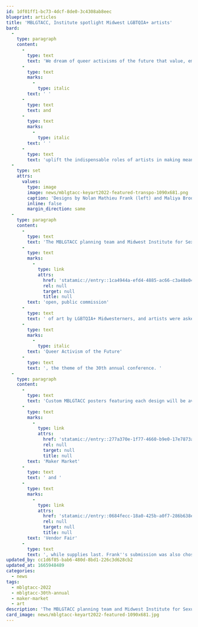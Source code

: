 ```yaml
---
id: 1df01ff1-bc73-4dcf-8de0-3c4308ab8eec
blueprint: articles
title: 'MBLGTACC, Institute spotlight Midwest LGBTQIA+ artists'
bard:
  -
    type: paragraph
    content:
      -
        type: text
        text: 'We dream of queer activisms of the future that value, embrace,'
      -
        type: text
        marks:
          -
            type: italic
        text: ' '
      -
        type: text
        text: and
      -
        type: text
        marks:
          -
            type: italic
        text: ' '
      -
        type: text
        text: 'uplift the indispensable roles of artists in making meaning, building community, and inspiring change. And as a group of folks in some position to do so, we''re putting our money where our mouth is.'
  -
    type: set
    attrs:
      values:
        type: image
        image: news/mblgtacc-keyart2022-featured-transpo-1090x681.png
        caption: 'Designs by Nolan Mathieu Frank (left) and Maliya Brooks (right) for MBLGTACC'
        inline: false
        margin_direction: same
  -
    type: paragraph
    content:
      -
        type: text
        text: 'The MBLGTACC planning team and Midwest Institute for Sexuality and Gender Diversity will feature the creative work of Nolan Mathieu Frank (@opensourcerer) and Maliya Brooks (@mmmaliyaaa) in Columbus this week. The selection followed their submissions for an '
      -
        type: text
        marks:
          -
            type: link
            attrs:
              href: 'statamic://entry::1ca4944a-efd4-4885-ac66-c3a48e047c71'
              rel: null
              target: null
              title: null
        text: 'open, public commission'
      -
        type: text
        text: ' of art by LGBTQIA+ Midwesterners, and artists were asked to reflect on the meanings and possibilities of '
      -
        type: text
        marks:
          -
            type: italic
        text: 'Queer Activism of the Future'
      -
        type: text
        text: ', the theme of the 30th annual conference. '
  -
    type: paragraph
    content:
      -
        type: text
        text: 'Custom MBLGTACC posters featuring each design will be available for free to attendees at the '
      -
        type: text
        marks:
          -
            type: link
            attrs:
              href: 'statamic://entry::277a370e-1f77-4660-b9e0-17e7873a7443'
              rel: null
              target: null
              title: null
        text: 'Maker Market'
      -
        type: text
        text: ' and '
      -
        type: text
        marks:
          -
            type: link
            attrs:
              href: 'statamic://entry::0684fecc-18a0-425b-a0f7-286b638eed64'
              rel: null
              target: null
              title: null
        text: 'Vendor Fair'
      -
        type: text
        text: ', while supplies last. Frank''s submission was also chosen for the cover of the keepsake program booklet. Both artists were compensated for their time and labor.'
updated_by: cc1d6f85-bab6-480d-8bd1-226c3d628cb2
updated_at: 1665948489
categories:
  - news
tags:
  - mblgtacc-2022
  - mblgtacc-30th-annual
  - maker-market
  - art
description: 'The MBLGTACC planning team and Midwest Institute for Sexuality and Gender Diversity will feature the creative work of Nolan Mathieu Frank (@opensourcerer) and Maliya Brooks (@mmmaliyaaa) in Columbus this week.'
card_image: news/mblgtacc-keyart2022-featured-1090x681.jpg
---
```


